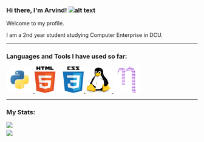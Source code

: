 <h3><b>Hi there, I'm Arvind!</b>
<img src="https://media.tenor.com/images/30169e4a670daf12443df7d2dd140176/tenor.gif" alt="alt text" width="30px" height="30px"></h3>
<p> Welcome to my profile. </p>
<p> I am a 2nd year student studying Computer Enterprise in DCU. </p>

<hr>

<h3><b>Languages and Tools I have used so far:</b></h3>
<div>
<a href="https://www.python.org/">
<img src="https://raw.githubusercontent.com/github/explore/80688e429a7d4ef2fca1e82350fe8e3517d3494d/topics/python/python.png" alt="alt text" width="70px" height="70px" /> </a>
<a href="https://www.w3schools.com/html/">
<img src="https://github.com/rawata2/images/blob/main/html%20css.png" alt="alt text" width="130px" height="70px" /> </a>
<a href="https://www.linux.org/">
<img src="https://github.com/rawata2/images/blob/main/linux.png" alt="alt text" width="70px" height="70px" /> </a>
<a href="https://www.nano-editor.org/">
<img src="https://github.com/rawata2/images/blob/main/nano.png" alt="alt text" width="70px" height="70px" /> </a>
</div>
 
<hr>
 
<h3><b>My Stats:</b></h3>
<img src="https://github-readme-stats.vercel.app/api/top-langs/?username=rawata2&layout=compact&theme=dark"/>
<br>
<img align="center" src="https://github-readme-stats.vercel.app/api?username=rawata2&theme=vision-friendly-dark" />



<!--<br> <img align="center" src="https://github-readme-streak-stats.herokuapp.com/?user=rawata2&theme=dark" /> -->
